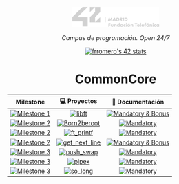 <p align="center" width="100%">
    <a href="42_Madrid/42"><img width="40%" src="42_Madrid/img/logo5.png"></a> </p>
<p align="center" width="100%"><i>Campus de programación. Open 24/7 </i></p>
<p align="center" width="100%">
    <a href="42_Madrid/42"><img src="https://badge.mediaplus.ma/greenbinary/frromero?1337Badge=off&UM6P=off" alt="frromero's 42 stats" /></a></p>




<div align="center">

# CommonCore

| Milestone | 💻 Proyectos | 📝 Documentación |
|------|:------------:|:------------------:|
| [![Milestone 1](https://img.shields.io/badge/%20%20Milestone%201%20-006400)](#)  | [![libft](https://img.shields.io/badge/%20%20libft%20%20-006400)](42_Madrid/0/) | [![Mandatory & Bonus](https://img.shields.io/badge/Mandatory%20&%20Bonus-006400)](42_Madrid/0/) |
| [![Milestone 2](https://img.shields.io/badge/%20%20Milestone%202%20-FF8C00)](#)  | [![Born2beroot](https://img.shields.io/badge/%20%20Born2beroot%20%20-FF8C00)](42_Madrid/milestone_1/born2beroot) | [![Mandatory](https://img.shields.io/badge/Mandatory-FF8C00)](42_Madrid/milestone_1/born2beroot) |
| [![Milestone 2](https://img.shields.io/badge/%20%20Milestone%202%20-FF8C00)](#) | [![ft_printf](https://img.shields.io/badge/%20%20ft_printf%20%20-FF8C00)](42_Madrid/milestone_1/printf/) | [![Mandatory](https://img.shields.io/badge/Mandatory-FF8C00)](42_Madrid/milestone_1/printf/) |
| [![Milestone 2](https://img.shields.io/badge/%20%20Milestone%202%20-FF8C00)](#) | [![get_next_line](https://img.shields.io/badge/%20%20get_next_line%20%20-FF8C00)](42_Madrid/milestone_1/get_next_line/) | [![Mandatory & Bonus](https://img.shields.io/badge/Mandatory%20&%20Bonus-FF8C00)](42_Madrid/milestone_1/get_next_line/) |
| [![Milestone 3](https://img.shields.io/badge/%20%20Milestone%203%20-DAA520)](#)  | [![push_swap](https://img.shields.io/badge/%20%20push_swap%20%20-DAA520)](42_Madrid/milestone_2/push_swap/) | [![Mandatory](https://img.shields.io/badge/Mandatory-DAA520)](42_Madrid/milestone_2/push_swap/) |
| [![Milestone 3](https://img.shields.io/badge/%20%20Milestone%203%20-DAA520)](#)  | [![pipex](https://img.shields.io/badge/%20%20pipex%20%20-DAA520)](42_Madrid/milestone_2/pipex/) | [![Mandatory](https://img.shields.io/badge/Mandatory-DAA520)](42_Madrid/milestone_2/pipex/) |
| [![Milestone 3](https://img.shields.io/badge/%20%20Milestone%203%20-DAA520)](#)  | [![so_long](https://img.shields.io/badge/%20%20so_long%20%20-DAA520)](42_Madrid/milestone_2/so_long/) | [![Mandatory](https://img.shields.io/badge/Mandatory-DAA520)](42_Madrid/milestone_2/so_long/) |

</div>
